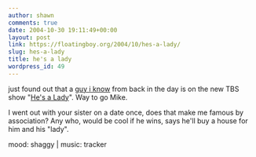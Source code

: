 ```yaml
---
author: shawn
comments: true
date: 2004-10-30 19:11:49+00:00
layout: post
link: https://floatingboy.org/2004/10/hes-a-lady/
slug: hes-a-lady
title: he's a lady
wordpress_id: 49
---
```


just found out that a [guy i know](http://tbssuperstation.com/stories/story/0,,34965,00.html) from back in the day is on the new TBS show "[He's a Lady](http://tbssuperstation.com/shows/hesalady)". Way to go Mike.

I went out with your sister on a date once, does that make me famous by
association? Any who, would be cool if he wins, says he'll buy a
house for him and his "lady".

mood: shaggy | music: tracker
